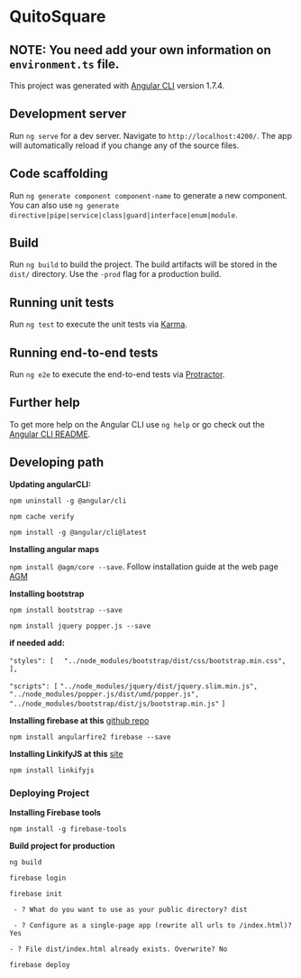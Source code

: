 # QuitoSquare

## NOTE: You need add your own information on `environment.ts` file.

This project was generated with [Angular CLI](https://github.com/angular/angular-cli) version 1.7.4.

## Development server

Run `ng serve` for a dev server. Navigate to `http://localhost:4200/`. The app will automatically reload if you change any of the source files.

## Code scaffolding

Run `ng generate component component-name` to generate a new component. You can also use `ng generate directive|pipe|service|class|guard|interface|enum|module`.

## Build

Run `ng build` to build the project. The build artifacts will be stored in the `dist/` directory. Use the `-prod` flag for a production build.

## Running unit tests

Run `ng test` to execute the unit tests via [Karma](https://karma-runner.github.io).

## Running end-to-end tests

Run `ng e2e` to execute the end-to-end tests via [Protractor](http://www.protractortest.org/).

## Further help

To get more help on the Angular CLI use `ng help` or go check out the [Angular CLI README](https://github.com/angular/angular-cli/blob/master/README.md).

## Developing path
**Updating angularCLI:**

`npm uninstall -g @angular/cli`

`npm cache verify`

`npm install -g @angular/cli@latest`

**Installing angular maps**

`npm install @agm/core --save`. Follow installation guide at the web page [AGM](https://angular-maps.com/)

**Installing bootstrap**

`npm install bootstrap --save`

`npm install jquery popper.js --save`

**if needed add:**

`"styles": [`
`  "../node_modules/bootstrap/dist/css/bootstrap.min.css",`
`],`

`"scripts": [`
  `"../node_modules/jquery/dist/jquery.slim.min.js",`
  `"../node_modules/popper.js/dist/umd/popper.js",`
  `"../node_modules/bootstrap/dist/js/bootstrap.min.js"`
`]`


**Installing firebase at this** [github repo](https://github.com/angular/angularfire2/blob/master/docs/install-and-setup.md)

`npm install angularfire2 firebase --save`

**Installing LinkifyJS at this** [site](http://soapbox.github.io/linkifyjs/docs/)

`npm install linkifyjs`

### Deploying Project
**Installing Firebase tools**

`npm install -g firebase-tools`

**Build project for production**

`ng build`

`firebase login`

`firebase init`

` - ? What do you want to use as your public directory? dist`

` - ? Configure as a single-page app (rewrite all urls to /index.html)? Yes`

`- ? File dist/index.html already exists. Overwrite? No`

`firebase deploy`
